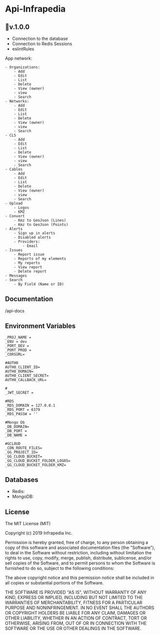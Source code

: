 # Api-Infrapedia

## 🚩v.1.0.0

- Connection to the database 
- Connection to Redis Sessions
- eslintRules

App network: 

    - Organizations:
        - Add
        - Edit
        - List
        - Delete
        - View (owner)
        - view
        - Search
    - Networks:
        - Add
        - Edit
        - List
        - Delete
        - View (owner)
        - view
        - Search
    - CLS    
        - Add
        - Edit
        - List
        - Delete
        - View (owner)
        - view
        - Search
    - Cables
        - Add
        - Edit
        - List
        - Delete
        - View (owner)
        - view  
        - Search
    - Upload
        - Logos
        - KMZ
    - Convert
        - Kmz to GeoJson (Lines)
        - Kmz to GeoJson (Points)    
    - Alerts
        - Sign up in alerts
        - Disabled alerts
        - Providers:
            - Email
    - Issues
        - Report issue
        - Reports of my elements
        - My reports      
        - View report   
        - Delete report
    - Messages
    - Search
        - By Field (Name or ID)

## Documentation

/api-docs



## Environment Variables

```
_PROJ_NAME = 
_ENV = dev
_PORT_DEV = 
_PORT_PROD = 
_CORSURL=

#AUTH0
AUTH0_CLIENT_ID=
AUTH0_DOMAIN=
AUTH0_CLIENT_SECRET=
AUTH0_CALLBACK_URL=

#
_JWT_SECRET = 

#RDS
_RDS_DOMAIN = 127.0.0.1
_RDS_PORT = 6379
_RDS_PASSW = ''

#Mongo Db
_DB_DOMAIN= 
_DB_PORT = 
_DB_NAME = 

#GCLOUD
_CDN_ROUTE_FILES=
_GG_PROJECT_ID=
_GG_CLOUD_BUCKET=
_GG_CLOUD_BUCKET_FOLDER_LOGOS=
_GG_CLOUD_BUCKET_FOLDER_KMZ=

```

## Databases
- Redis: 
- MongoDB: 


## License

The MIT License (MIT)

Copyright (c) 2019 Infrapedia Inc.

Permission is hereby granted, free of charge, to any person obtaining a copy
of this software and associated documentation files (the "Software"), to deal
in the Software without restriction, including without limitation the rights
to use, copy, modify, merge, publish, distribute, sublicense, and/or sell
copies of the Software, and to permit persons to whom the Software is
furnished to do so, subject to the following conditions:

The above copyright notice and this permission notice shall be included in
all copies or substantial portions of the Software.

THE SOFTWARE IS PROVIDED "AS IS", WITHOUT WARRANTY OF ANY KIND, EXPRESS OR
IMPLIED, INCLUDING BUT NOT LIMITED TO THE WARRANTIES OF MERCHANTABILITY,
FITNESS FOR A PARTICULAR PURPOSE AND NONINFRINGEMENT. IN NO EVENT SHALL THE
AUTHORS OR COPYRIGHT HOLDERS BE LIABLE FOR ANY CLAIM, DAMAGES OR OTHER
LIABILITY, WHETHER IN AN ACTION OF CONTRACT, TORT OR OTHERWISE, ARISING FROM,
OUT OF OR IN CONNECTION WITH THE SOFTWARE OR THE USE OR OTHER DEALINGS IN
THE SOFTWARE.

